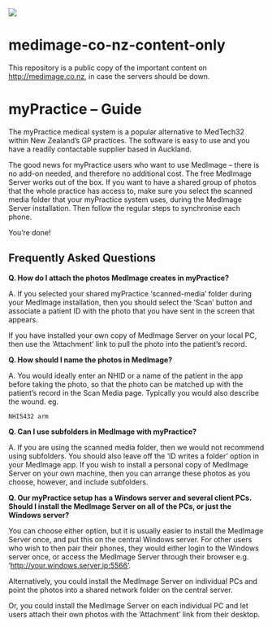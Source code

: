 <img src="https://atomjump.com/images/logo80.png">



# medimage-co-nz-content-only
This repository is a public copy of the important content on http://medimage.co.nz,  in case the servers should be down.





# myPractice – Guide

The myPractice medical system is a popular alternative to MedTech32 within New Zealand’s GP practices. The software is easy to use and you have a readily contactable supplier based in Auckland.

The good news for myPractice users who want to use MedImage – there is no add-on needed, and therefore no additional cost. The free MedImage Server works out of the box. If you want to have a shared group of photos that the whole practice has access to, make sure you select the scanned media folder that your myPractice system uses, during the MedImage Server installation. Then follow the regular steps to synchronise each phone.

You’re done!



 

## Frequently Asked Questions

__Q. How do I attach the photos MedImage creates in myPractice?__

A. If you selected your shared myPractice ‘scanned-media’  folder during your MedImage installation, then you should select the ‘Scan’ button and associate a patient ID with the photo that you have sent in the screen that appears.



If you have installed your own copy of MedImage Server on your local PC, then use the ‘Attachment’ link to pull the photo into the patient’s record.



 

__Q. How should I name the photos in MedImage?__

A. You would ideally enter an NHID or a name of the patient in the app before taking the photo, so that the photo can be matched up with the patient’s record in the Scan Media page. Typically you would also describe the wound. eg.

```
NHI5432 arm
``` 


__Q. Can I use subfolders in MedImage with myPractice?__

A. If you are using the scanned media folder, then we would not recommend using subfolders. You should also leave off the ‘ID writes a folder’ option in your MedImage app. If you wish to install a personal copy of MedImage Server on your own machine, then you can arrange these photos as you choose, however, and include subfolders.

 

__Q. Our myPractice setup has a Windows server and several client PCs. Should I install the MedImage Server on all of the PCs, or just the Windows server?__

You can choose either option, but it is usually easier to install the MedImage Server once, and put this on the central Windows server. For other users who wish to then pair their phones, they would either login to the Windows server once, or access the MedImage Server through their browser e.g. ‘http://your.windows.server.ip:5566’.

Alternatively, you could install the MedImage Server on individual PCs and point the photos into a shared network folder on the central server.

Or, you could install the MedImage Server on each individual PC and let users attach their own photos with the ‘Attachment’ link from their desktop.